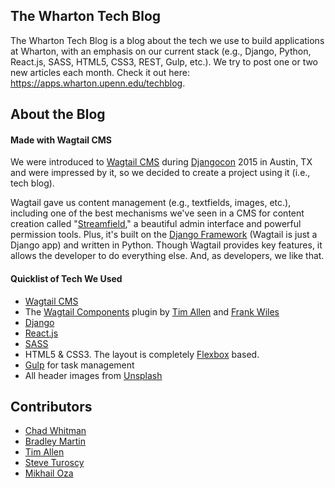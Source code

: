 ## The Wharton Tech Blog
The Wharton Tech Blog is a blog about the tech we use to build applications at Wharton, with an emphasis on our current stack (e.g., Django, Python, React.js, SASS, HTML5, CSS3, REST, Gulp, etc.). We try to post one or two new articles each month. Check it out here: <a href="https://apps.wharton.upenn.edu/techblog">https://apps.wharton.upenn.edu/techblog</a>.

## About the Blog

#### Made with Wagtail CMS
We were introduced to <a href="https://github.com/torchbox/wagtail">Wagtail CMS</a> during <a href="https://2015.djangocon.us">Djangocon</a> 2015 in Austin, TX and were impressed by it, so we decided to create a project using it (i.e., tech blog). 

Wagtail gave us content management (e.g., textfields, images, etc.), including one of the best mechanisms we've seen in a CMS for content creation called "<a href="https://wagtail.io/features/streamfield">Streamfield</a>," a beautiful admin interface and powerful permission tools. Plus, it's built on the <a href="https://www.djangoproject.com/">Django Framework</a> (Wagtail is just a Django app) and written in Python. Though Wagtail provides key features, it allows the developer to do everything else. And, as developers, we like that.

#### Quicklist of Tech We Used
- <a href="https://github.com/torchbox/wagtail">Wagtail CMS</a>
- The <a href="https://github.com/FlipperPA/wagtail-components">Wagtail Components</a> plugin by <a href="https://github.com/FlipperPA">Tim Allen</a> and <a href="https://github.com/frankwiles">Frank Wiles</a>
- <a href="https://github.com/django/django">Django</a>
- <a href="https://facebook.github.io/react">React.js</a>
- <a href="http://sass-lang.com">SASS</a>
- HTML5 & CSS3. The layout is completely <a href="https://rachelandrew.co.uk/presentations/new-css-layout">Flexbox</a> based.
- <a href="http://gulpjs.com">Gulp</a> for task management
- All header images from <a href="https://unsplash.com">Unsplash</a>


## Contributors
- <a href="https://github.com/chadwhitman">Chad Whitman</a>
- <a href="https://github.com/bradma">Bradley Martin</a>
- <a href="https://github.com/FlipperPA">Tim Allen</a>
- <a href="https://github.com/sturoscy">Steve Turoscy</a>
- <a href="https://github.com/i-ozymandias-i">Mikhail Oza</a>
